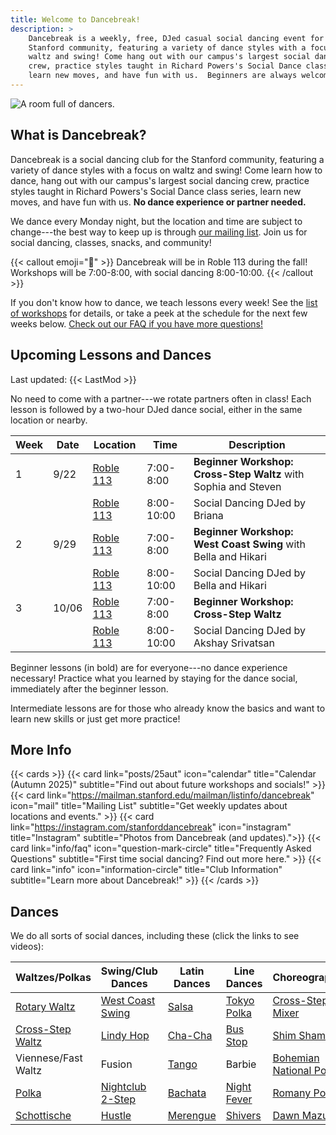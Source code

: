 ```yaml
---
title: Welcome to Dancebreak!
description: >
    Dancebreak is a weekly, free, DJed casual social dancing event for the
    Stanford community, featuring a variety of dance styles with a focus on
    waltz and swing! Come hang out with our campus's largest social dancing
    crew, practice styles taught in Richard Powers's Social Dance class series,
    learn new moves, and have fun with us.  Beginners are always welcome.
---
```

![A room full of dancers.](images/20250113_202932.jpg)

## What is Dancebreak?

Dancebreak is a social dancing club for the Stanford community, featuring a
variety of dance styles with a focus on waltz and swing! Come learn how to
dance, hang out with our campus's largest social dancing crew, practice styles
taught in Richard Powers's Social Dance class series, learn new moves, and have
fun with us. **No dance experience or partner needed.**

We dance every Monday night, but the location and time are subject to
change---the best way to keep up is through [our mailing list][mail].  Join us
for social dancing, classes, snacks, and community!

{{< callout emoji="📍" >}}
Dancebreak will be in Roble 113 during the fall! Workshops will be 7:00-8:00,
with social dancing 8:00-10:00.
{{< /callout >}}

If you don't know how to dance, we teach lessons every week! See the [list of
workshops](/workshops) for details, or take a peek at the schedule for the next
few weeks below.  [Check out our FAQ if you have more questions!](/info/faq)

## Upcoming Lessons and Dances

Last updated: {{< LastMod >}}

No need to come with a partner---we rotate partners often in class! Each lesson
is followed by a two-hour DJed dance social, either in the same location or
nearby.

| Week | Date  | Location           | Time       | Description                                                    |
|------|-------|--------------------|------------|----------------------------------------------------------------|
| 1    | 9/22  | [Roble 113][roble] | 7:00-8:00  | **Beginner Workshop: Cross-Step Waltz** with Sophia and Steven |
|      |       | [Roble 113][roble] | 8:00-10:00 | Social Dancing DJed by Briana                                  |
| 2    | 9/29  | [Roble 113][roble] | 7:00-8:00  | **Beginner Workshop: West Coast Swing** with Bella and Hikari  |
|      |       | [Roble 113][roble] | 8:00-10:00 | Social Dancing DJed by Bella and Hikari                        |
| 3    | 10/06 | [Roble 113][roble] | 7:00-8:00  | **Beginner Workshop: Cross-Step Waltz**                        |
|      |       | [Roble 113][roble] | 8:00-10:00 | Social Dancing DJed by Akshay Srivatsan                        |

Beginner lessons (in bold) are for everyone---no dance experience necessary!
Practice what you learned by staying for the dance social, immediately after
the beginner lesson.

Intermediate lessons are for those who already know the basics and want to
learn new skills or just get more practice!

## More Info

{{< cards >}}
{{< card link="posts/25aut" icon="calendar" title="Calendar (Autumn 2025)" subtitle="Find out about future workshops and socials!" >}}
{{< card link="https://mailman.stanford.edu/mailman/listinfo/dancebreak" icon="mail" title="Mailing List" subtitle="Get weekly updates about locations and events." >}}
{{< card link="https://instagram.com/stanforddancebreak" icon="instagram" title="Instagram" subtitle="Photos from Dancebreak (and updates).">}}
{{< card link="info/faq" icon="question-mark-circle" title="Frequently Asked Questions" subtitle="First time social dancing? Find out more here." >}}
{{< card link="info" icon="information-circle" title="Club Information" subtitle="Learn more about Dancebreak!" >}}
{{< /cards >}}

## Dances

We do all sorts of social dances, including these (click the links to see
videos):

| Waltzes/Polkas             | Swing/Club Dances        | Latin Dances         | Line Dances                | Choreographies                  |
|----------------------------|--------------------------|----------------------|----------------------------|---------------------------------|
| [Rotary Waltz][rotary]     | [West Coast Swing][wcs]  | [Salsa][salsa]       | [Tokyo Polka][tokyo]       | [Cross-Step Mixer][xstep-mixer] |
| [Cross-Step Waltz][xstep]  | [Lindy Hop][lindy]       | [Cha-Cha][salsa]     | [Bus Stop][bus-stop]       | [Shim Sham][shim-sham]          |
| Viennese/Fast Waltz        | Fusion                   | [Tango][tango]       | Barbie                     | [Bohemian National Polka][bnp]  |
| [Polka][polka]             | [Nightclub 2-Step][nc2s] | [Bachata][bachata]   | [Night Fever][night-fever] | [Romany Polka][romany]          |
| [Schottische][schottische] | [Hustle][hustle]         | [Merengue][merengue] | [Shivers][shivers]         | [Dawn Mazurka][dawn]            |

[mail]: https://mailman.stanford.edu/mailman/listinfo/dancebreak
[ig]: https://instagram.com/stanforddancebreak

[xstep]: https://www.youtube.com/watch?v=Ny5_YnS-lKQ
[bnp]: https://www.youtube.com/watch?v=ArCZCOpi8SA
[xstep-mixer]: https://www.youtube.com/watch?v=CP5rGp2dVZ8
[romany]: https://www.youtube.com/watch?v=692a8HK2L5I
[bus-stop]: https://www.youtube.com/watch?v=_S9fb02Vi-c
[shim-sham]: https://www.youtube.com/watch?v=bjfM4Wrj9UI
[tokyo]: https://www.youtube.com/watch?v=RauuFItGbeM
[dawn]: https://www.youtube.com/watch?v=SZcli1o3Nfc

[rotary]: https://www.libraryofdance.org/dances/waltz
<!-- [xstep]: https://www.libraryofdance.org/dances/cross-step-waltz -->
[polka]: https://www.libraryofdance.org/dances/polka
[schottische]: https://www.libraryofdance.org/dances/schottische

[wcs]: https://www.libraryofdance.org/dances/west-coast-swing
[lindy]: https://www.libraryofdance.org/dances/lindy-hop
<!-- [fusion]: https://www.libraryofdance.org/dances/blues -->
[nc2s]: https://www.libraryofdance.org/dances/club-two-step
[hustle]: https://www.libraryofdance.org/dances/hustle

[salsa]: https://www.libraryofdance.org/dances/salsa
[tango]: https://www.libraryofdance.org/dances/social-tango
[bachata]: https://www.libraryofdance.org/dances/bachata
[merengue]: https://www.libraryofdance.org/dances/merengue

[shivers]: https://www.youtube.com/watch?v=1WdGuYeV-Cc
[night-fever]: https://www.youtube.com/watch?v=FWpSbEbmdJs

[epc]: /info/locations/#elliott-program-center
[roble]: /info/locations/#roble-gym
[gcc]: /info/locations/#graduate-community-center
[evgr]: /info/locations/#escondido-village-graduate-residences
[koret]: /info/locations/#koret-pavilion
[ssd]: https://swing.stanford.edu
[wcs]: https://www.facebook.com/cardinalswing/
[vball]: https://vienneseball.stanford.edu/
[fortnight]: https://vienneseball.stanford.edu/austria-fortnight-classes/
[bigdance]: https://bigdance.stanford.edu/

[lucas]: https://garron.net
[audrey]: https://www.audriix.com/
